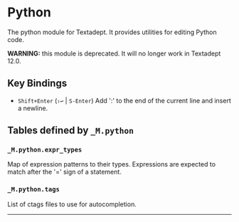 # Python

The python module for Textadept.
It provides utilities for editing Python code.

**WARNING:** this module is deprecated. It will no longer work in Textadept 12.0.

## Key Bindings

+ `Shift+Enter` (`⇧↩` | `S-Enter`)
  Add ':' to the end of the current line and insert a newline.

## Tables defined by `_M.python`

<a id="_M.python.expr_types"></a>
### `_M.python.expr_types`

Map of expression patterns to their types.
Expressions are expected to match after the '=' sign of a statement.

<a id="_M.python.tags"></a>
### `_M.python.tags`

List of ctags files to use for autocompletion.

---
